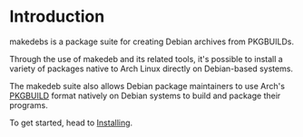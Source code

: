 # Introduction
makedebs is a package suite for creating Debian archives from PKGBUILDs.

Through the use of makedeb and its related tools, it's possible to install a variety of packages native to Arch Linux directly on Debian-based systems.

The makedeb suite also allows Debian package maintainers to use Arch's [PKGBUILD](https://wiki.archlinux.org/title/PKGBUILD) format natively on Debian systems to build and package their programs.

To get started, head to [Installing](/intro/installing.md).
